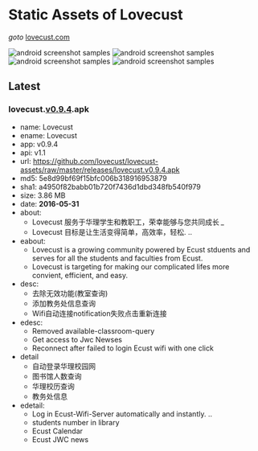 
# Static Assets of Lovecust

*goto* [lovecust.com](http://lovecust.com/)

![android screenshot samples](https://raw.githubusercontent.com/lovecust/lovecust-assets/master/images/app-screenshot/lovecust-app-home-framed-min.png) ![android screenshot samples](https://raw.githubusercontent.com/lovecust/lovecust-assets/master/images/app-screenshot/lovecust-ecust-wifi-framed-min.png) ![android screenshot samples](https://raw.githubusercontent.com/lovecust/lovecust-assets/master/images/app-screenshot/lovecust-ecust-library-framed-min.png) ![android screenshot samples](https://raw.githubusercontent.com/lovecust/lovecust-assets/master/images/app-screenshot/lovecust-ecust-calendar-framed-min.png)

## Latest

### lovecust.[v0.9.4](https://github.com/lovecust/lovecust-assets/raw/master/releases/lovecust.v0.9.4.apk).apk

- name: Lovecust
- ename: Lovecust
- app: v0.9.4
- api: v1.1
- url: https://github.com/lovecust/lovecust-assets/raw/master/releases/lovecust.v0.9.4.apk
- md5: 5e8d99bf69f15bfc006b318916953879
- sha1: a4950f82babb01b720f7436d1dbd348fb540f979
- size: 3.86 MB
- date: **2016-05-31**
- about: 
	- Lovecust 服务于华理学生和教职工，荣幸能够与您共同成长 *_*
	- Lovecust 目标是让生活变得简单，高效率，轻松. ..
- eabout: 
	- Lovecust is a growing community powered by Ecust stduents and serves for all the students and faculties from Ecust.
	- Lovecust is targeting for making our complicated lifes more convient, efficient, and easy.
- desc:
	- 去除无效功能(教室查询)
	- 添加教务处信息查询
	- Wifi自动连接notification失败点击重新连接
- edesc: 
	- Removed available-classroom-query
	- Get access to Jwc Newses
	- Reconnect after failed to login Ecust wifi with one click
- detail
	- 自动登录华理校园网
	- 图书馆人数查询
	- 华理校历查询
	- 教务处信息
- edetail: 
	- Log in Ecust-Wifi-Server automatically and instantly. ..
	- students number in library
	- Ecust Calendar
	- Ecust JWC news



